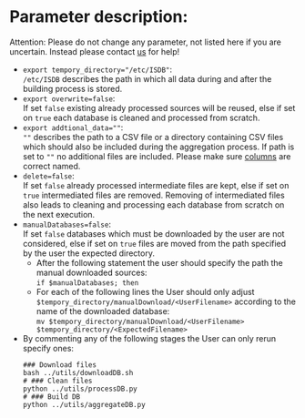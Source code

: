 # Parameter description:
Attention: Please do not change any parameter, not listed here if you are uncertain. Instead please contact [us](../README.md#authors) for help!
- `export tempory_directory="/etc/ISDB"`: \
`/etc/ISDB` describes the path in which all data during and after the building process is stored.
- `export overwrite=false`: \
If set `false` existing already processed sources will be reused, else if set on `true` each database is cleaned and processed from scratch.
- `export addtional_data=""`: \
`""` describes the path to a CSV file or a directory containing CSV files which should also be included during the aggregation process. If path is set to `""` no additional files are included. Please make sure [columns](../README.md#how-to-build-isdb-locally) are correct named.
- `delete=false`: \
If set `false` already processed intermediate files are kept, else if set on `true` intermediated files are removed. Removing of intermediated files also leads to cleaning and processing each database from scratch on the next execution. 
- `manualDatabases=false`: \
If set `false` databases which must be downloaded by the user are not considered, else if set on `true` files are moved from the path specified by the user the expected directory.
    - After the following statement the user should specify the path the manual downloaded sources: \
    `if $manualDatabases; then` 
    - For each of the following lines the User should only adjust `$tempory_directory/manualDownload/<UserFilename>` according to the name of the downloaded database: \
    `mv $tempory_directory/manualDownload/<UserFilename> $tempory_directory/<ExpectedFilename>`
- By commenting any of the following stages the User can only rerun specify ones:
    ```
    ### Download files 
    bash ../utils/downloadDB.sh
    # ### Clean files
    python ../utils/processDB.py
    # ### Build DB
    python ../utils/aggregateDB.py
    ```